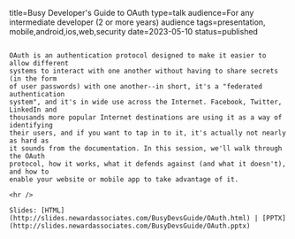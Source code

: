 title=Busy Developer's Guide to OAuth
type=talk
audience=For any intermediate developer (2 or more years) audience
tags=presentation, mobile,android,ios,web,security
date=2023-05-10
status=published
~~~~~~

OAuth is an authentication protocol designed to make it easier to allow different
systems to interact with one another without having to share secrets (in the form 
of user passwords) with one another--in short, it's a "federated authentication
system", and it's in wide use across the Internet. Facebook, Twitter, LinkedIn and
thousands more popular Internet destinations are using it as a way of identifying
their users, and if you want to tap in to it, it's actually not nearly as hard as
it sounds from the documentation. In this session, we'll walk through the OAuth
protocol, how it works, what it defends against (and what it doesn't), and how to
enable your website or mobile app to take advantage of it.
    
<hr />

Slides: [HTML](http://slides.newardassociates.com/BusyDevsGuide/OAuth.html) | [PPTX](http://slides.newardassociates.com/BusyDevsGuide/OAuth.pptx)
